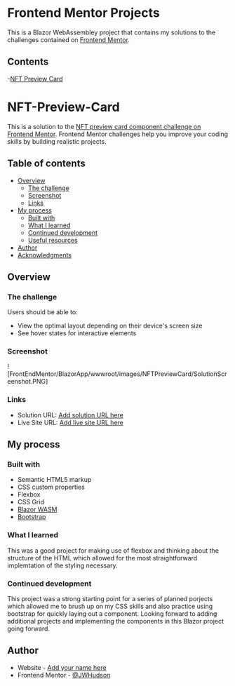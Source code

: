 # Frontend Mentor Projects

This is a Blazor WebAssembley project that contains my solutions to the challenges contained on [Frontend Mentor](https://www.frontendmentor.io/home).

## Contents
-[NFT Preview Card](#NFT-Preview-Card)

# NFT-Preview-Card

This is a solution to the [NFT preview card component challenge on Frontend Mentor](https://www.frontendmentor.io/challenges/nft-preview-card-component-SbdUL_w0U). Frontend Mentor challenges help you improve your coding skills by building realistic projects. 

## Table of contents

- [Overview](#overview)
  - [The challenge](#the-challenge)
  - [Screenshot](#screenshot)
  - [Links](#links)
- [My process](#my-process)
  - [Built with](#built-with)
  - [What I learned](#what-i-learned)
  - [Continued development](#continued-development)
  - [Useful resources](#useful-resources)
- [Author](#author)
- [Acknowledgments](#acknowledgments)


## Overview

### The challenge

Users should be able to:

- View the optimal layout depending on their device's screen size
- See hover states for interactive elements

### Screenshot

![FrontEndMentor/BlazorApp/wwwroot/images/NFTPreviewCard/SolutionScreenshot.PNG]

### Links

- Solution URL: [Add solution URL here](https://your-solution-url.com)
- Live Site URL: [Add live site URL here](https://your-live-site-url.com)

## My process

### Built with

- Semantic HTML5 markup
- CSS custom properties
- Flexbox
- CSS Grid
- [Blazor WASM](https://dotnet.microsoft.com/apps/aspnet/web-apps/blazor)
- [Bootstrap](https://getbootstrap.com)

### What I learned

This was a good project for making use of flexbox and thinking about the structure of the HTML which allowed for the most straightforward implemtation of the styling necessary.

### Continued development

This project was a strong starting point for a series of planned porjects which allowed me to brush up on my CSS skills and also practice using bootstrap for quickly laying out a component. Looking forward to adding additional projects and implementing the components in this Blazor project going forward.

## Author

- Website - [Add your name here](https://www.your-site.com)
- Frontend Mentor - [@JWHudson](https://www.frontendmentor.io/profile/jwhudson)
